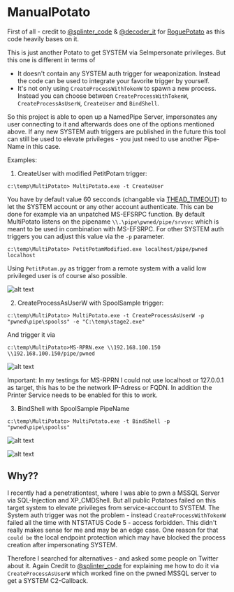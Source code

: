# ManualPotato

First of all - credit to [@splinter_code](https://twitter.com/splinter_code) & [@decoder_it](https://twitter.com/decoder_it) for [RoguePotato](https://github.com/antonioCoco/RoguePotato) as this code heavily bases on it.

This is just another Potato to get SYSTEM via SeImpersonate privileges. But this one is different in terms of 

* It doesn't contain any SYSTEM auth trigger for weaponization. Instead the code can be used to integrate your favorite trigger by yourself.
* It's not only using `CreateProcessWithTokenW` to spawn a new process. Instead you can choose between `CreateProcessWithTokenW`, `CreateProcessAsUserW`, `CreateUser` and `BindShell`.

So this project is able to open up a NamedPipe Server, impersonates any user connecting to it and afterwards does one of the options mentioned above. If any new SYSTEM auth triggers are published in the future this tool can still be used to elevate privileges - you just need to use another Pipe-Name in this case.

Examples:

1. CreateUser with modified PetitPotam trigger:

```
c:\temp\MultiPotato> MultiPotato.exe -t CreateUser
```

You have by default value 60 secconds (changable via [THEAD_TIMEOUT](https://github.com/S3cur3Th1sSh1t/MultiPotato/blob/main/Multipotato/common.h)) to let the SYSTEM account or any other account authenticate. This can be done for example via an unpatched MS-EFSRPC function. By default MultiPotato listens on the pipename `\\.\pipe\pwned/pipe/srvsvc` which is meant to be used in combination with MS-EFSRPC. For other SYSTEM auth triggers you can adjust this value via the `-p` parameter.

```
c:\temp\MultiPotato> PetitPotamModified.exe localhost/pipe/pwned localhost
``` 

Using `PetitPotam.py` as trigger from a remote system with a valid low privileged user is of course also possible.

![alt text](https://github.com/S3cur3Th1sSh1t/MultiPotato/raw/main/Images/CreateUser.PNG)

2. CreateProcessAsUserW with SpoolSample trigger:

```
c:\temp\MultiPotato> MultiPotato.exe -t CreateProcessAsUserW -p "pwned\pipe\spoolss" -e "C:\temp\stage2.exe"
```

And trigger it via

```
c:\temp\MultiPotato>MS-RPRN.exe \\192.168.100.150 \\192.168.100.150/pipe/pwned
```

![alt text](https://github.com/S3cur3Th1sSh1t/MultiPotato/raw/main/Images/CreateProcessAsUserW.PNG)

Important: In my testings for MS-RPRN I could not use localhost or 127.0.0.1 as target, this has to be the network IP-Adress or FQDN. In addition the Printer Service needs to be enabled for this to work.


3. BindShell with SpoolSample PipeName

```
c:\temp\MultiPotato> MultiPotato.exe -t BindShell -p "pwned\pipe\spoolss"
```

![alt text](https://github.com/S3cur3Th1sSh1t/MultiPotato/raw/main/Images/BindShell.PNG)

![alt text](https://github.com/S3cur3Th1sSh1t/MultiPotato/raw/main/Images/BindShell2.PNG)


## Why??

I recently had a penetrationtest, where I was able to pwn a MSSQL Server via SQL-Injection and XP_CMDShell. But all public Potatoes failed on this target system to elevate privileges from service-account to SYSTEM. The System auth trigger was not the problem - instead `CreateProcessWithTokenW` failed all the time with NTSTATUS Code 5 - access forbidden. This didn't really makes sense for me and may be an edge case. One reason for that `could be` the local endpoint protection which may have blocked the process creation after impersonating SYSTEM.

Therefore I searched for alternatives - and asked some people on Twitter about it. Again Credit to [@splinter_code](https://twitter.com/splinter_code) for explaining me how to do it via `CreateProcessAsUserW` which worked fine on the pwned MSSQL server to get a SYSTEM C2-Callback.
